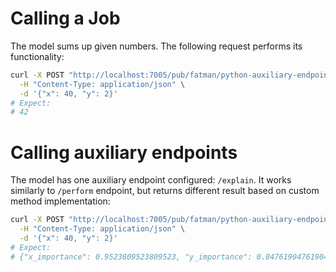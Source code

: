 # Calling a Job
The model sums up given numbers. 
The following request performs its functionality:
```bash
curl -X POST "http://localhost:7005/pub/fatman/python-auxiliary-endpoints/latest/api/v1/perform" \
  -H "Content-Type: application/json" \
  -d '{"x": 40, "y": 2}'
# Expect:
# 42
```

# Calling auxiliary endpoints
The model has one auxiliary endpoint configured: `/explain`. 
It works similarly to `/perform` endpoint, but returns different result based on custom method implementation:
```bash
curl -X POST "http://localhost:7005/pub/fatman/python-auxiliary-endpoints/latest/api/v1/explain" \
  -H "Content-Type: application/json" \
  -d '{"x": 40, "y": 2}'
# Expect:
# {"x_importance": 0.9523809523809523, "y_importance": 0.047619047619047616}
```
